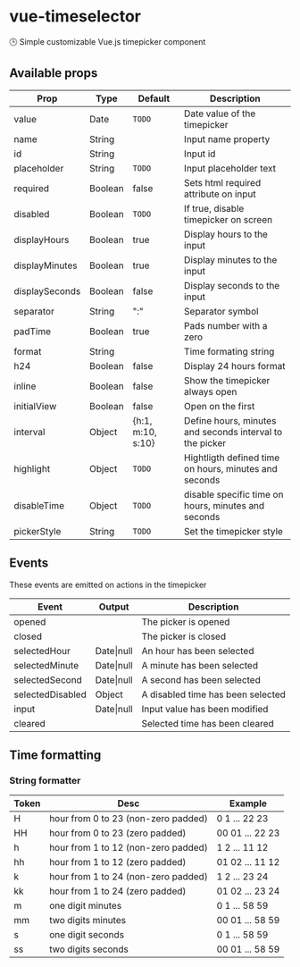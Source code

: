 # vue-timeselector
🕒 Simple customizable Vue.js timepicker component

## Available props

| Prop                          | Type             | Default             | Description                                              |
|-------------------------------|------------------|---------------------|----------------------------------------------------------|
| value                         | Date             | `TODO`              | Date value of the timepicker                             |
| name                          | String           |                     | Input name property                                      |
| id                            | String           |                     | Input id                                                 |
| placeholder                   | String           | `TODO`              | Input placeholder text                                   |
| required                      | Boolean          | false               | Sets html required attribute on input                    |
| disabled                      | Boolean          | `TODO`              | If true, disable timepicker on screen                    |
| displayHours                  | Boolean          | true                | Display hours to the input                               |
| displayMinutes                | Boolean          | true                | Display minutes to the input                             |
| displaySeconds                | Boolean          | false               | Display seconds to the input                             |
| separator                     | String           | ":"                 | Separator symbol                                         |
| padTime                       | Boolean          | true                | Pads number with a zero                                  |
| format                        | String           |                     | Time formating string                                    |
| h24                           | Boolean          | false               | Display 24 hours format                                  |
| inline                        | Boolean          | false               | Show the timepicker always open                          |
| initialView                   | Boolean          | false               | Open on the first                                        |
| interval                      | Object           | {h:1, m:10, s:10}   | Define hours, minutes and seconds interval to the picker |
| highlight                     | Object           | `TODO`              | Hightligth defined time on hours, minutes and seconds    |
| disableTime                   | Object           | `TODO`              | disable specific time on hours, minutes and seconds      |
| pickerStyle                   | String           | `TODO`              | Set the timepicker style                                 |


## Events

These events are emitted on actions in the timepicker

| Event             | Output     | Description                          |
|-------------------|------------|--------------------------------------|
| opened            |            | The picker is opened                 |
| closed            |            | The picker is closed                 |
| selectedHour      | Date\|null | An hour has been selected            |
| selectedMinute    | Date\|null | A minute has been selected           |
| selectedSecond    | Date\|null | A second has been selected           |
| selectedDisabled  | Object     | A disabled time has been selected    |
| input             | Date\|null | Input value has been modified        |
| cleared           |            | Selected time has been cleared       |

## Time formatting
### String formatter

| Token | Desc                                    | Example         |
|-------|-----------------------------------------|-----------------|
| H     | hour from 0 to 23 (non-zero padded)     | 0 1 ... 22 23   |
| HH    | hour from 0 to 23 (zero padded)         | 00 01 ... 22 23 |
| h     | hour from 1 to 12 (non-zero padded)     | 1 2 ... 11 12   |
| hh    | hour from 1 to 12 (zero padded)         | 01 02 ... 11 12 |
| k     | hour from 1 to 24 (non-zero padded)     | 1 2 ... 23 24   |
| kk    | hour from 1 to 24 (zero padded)         | 01 02 ... 23 24 |
| m     | one digit minutes                       | 0 1 ... 58 59   |
| mm    | two digits minutes                      | 00 01 ... 58 59 |
| s     | one digit seconds                       | 0 1 ... 58 59   |
| ss    | two digits seconds                      | 00 01 ... 58 59 |
